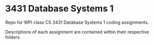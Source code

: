 # 3431 Database Systems 1

Repo for WPI class CS 3431 Database Systems 1 coding assignments.

Descriptions of each assignment are contained within their respective folders.
